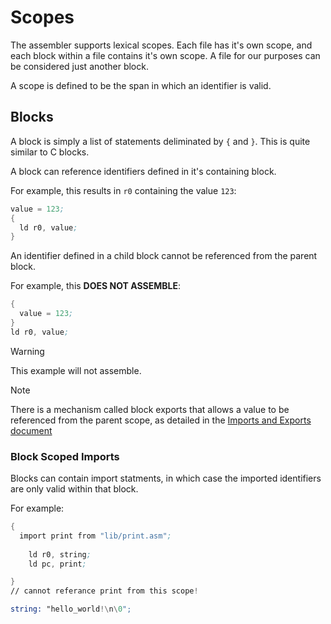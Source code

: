 # Scopes

The assembler supports lexical scopes. Each file has it's own scope, and each block within a file contains it's own scope. A file for our purposes can be considered just another block.

A scope is defined to be the span in which an identifier is valid.

## Blocks

A block is simply a list of statements deliminated by `{` and `}`. This is quite similar to C blocks.

A block can reference identifiers defined in it's containing block.

For example, this results in `r0` containing the value `123`:

``` asm
value = 123;
{
  ld r0, value;
}

```

An identifier defined in a child block cannot be referenced from the parent block.

For example, this **DOES NOT ASSEMBLE**:

```asm
{
  value = 123;
}
ld r0, value;
```

> [!WARNING]
> This example will not assemble.

> [!NOTE]
> There is a mechanism called block exports that allows a value to be referenced from the parent scope, as detailed in the [Imports and Exports document](imports-and-exports.md#block-exports)

### Block Scoped Imports

Blocks can contain import statments, in which case the imported identifiers are only valid within that block.

For example:

```asm
{
  import print from "lib/print.asm";
  
    ld r0, string;
    ld pc, print;

}
// cannot referance print from this scope!

string: "hello_world!\n\0";
```
